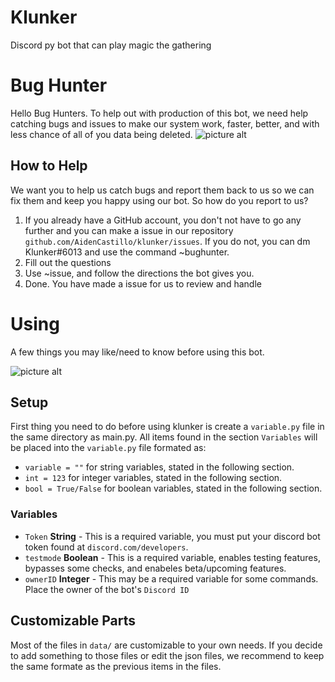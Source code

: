 # Klunker
Discord py bot that can play magic the gathering

# Bug Hunter
Hello Bug Hunters. To help out with production of this bot, we need help catching bugs and issues to make our system work, faster, better, and with less chance of all of you data being deleted.
![picture alt](https://media1.tenor.com/images/fd27cb7edfa154f7e4adcfb881a4c2ea/tenor.gif?itemid=20623958 "Bug")

## How to Help
We want you to help us catch bugs and report them back to us so we can fix them and keep you happy using our bot. So how do you report to us?

1. If you already have a GitHub account, you don't not have to go any further and you can make a issue in our repository `github.com/AidenCastillo/klunker/issues`. If you do not, you can dm Klunker#6013 and use the command ~bughunter.
2. Fill out the questions
3. Use ~issue, and follow the directions the bot gives you.
4. Done. You have made a issue for us to review and handle

# Using
A few things you may like/need to know before using this bot.

![picture alt](https://media1.tenor.com/images/e3d74c47cafa47bec8717ee51c3f8ae2/tenor.gif?itemid=21557814 "Computer")

## Setup
First thing you need to do before using klunker is create a `variable.py` file in the same directory as main.py. All items found in the section `Variables` will be placed into the `variable.py` file formated as:

* `variable = ""` for string variables, stated in the following section.
* `int = 123` for integer variables, stated in the following section.
* `bool = True/False` for boolean variables, stated in the following section.

### Variables
* `Token` **String** - This is a required variable, you must put your discord bot token found at `discord.com/developers`.
* `testmode` **Boolean** - This is a required variable, enables testing features, bypasses some checks, and enabeles beta/upcoming features.
* `ownerID` **Integer** - This may be a required variable for some commands. Place the owner of the bot's `Discord ID`

## Customizable Parts
Most of the files in `data/` are customizable to your own needs. If you decide to add something to those files or edit the json files, we recommend to keep the same formate as the previous items in the files.

